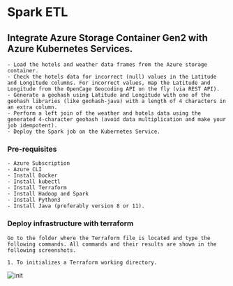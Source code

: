 # Spark ETL

## Integrate Azure Storage Container Gen2 with Azure Kubernetes Services.

    - Load the hotels and weather data frames from the Azure storage container.
    - Check the hotels data for incorrect (null) values in the Latitude and Longitude columns. For incorrect values, map the Latitude and Longitude from the OpenCage Geocoding API on the fly (via REST API).
    - Generate a geohash using Latitude and Longitude with one of the geohash libraries (like geohash-java) with a length of 4 characters in an extra column.
    - Perform a left join of the weather and hotels data using the generated 4-character geohash (avoid data multiplication and make your job idempotent).
    - Deploy the Spark job on the Kubernetes Service.

### Pre-requisites

    - Azure Subscription
    - Azure CLI
    - Install Docker
    - Install kubectl
    - Install Terraform
    - Install Hadoop and Spark
    - Install Python3
    - Install Java (preferably version 8 or 11).

### Deploy infrastructure with terraform

    Go to the folder where the Terraform file is located and type the following commands. All commands and their results are shown in the following screenshots.

    1. To initializes a Terraform working directory.
![init](   https://private-user-images.githubusercontent.com/165160551/344597364-9530e881-26a5-4aaf-866a-5876cb16e0f3.png?jwt=eyJhbGciOiJIUzI1NiIsInR5cCI6IkpXVCJ9.eyJpc3MiOiJnaXRodWIuY29tIiwiYXVkIjoicmF3LmdpdGh1YnVzZXJjb250ZW50LmNvbSIsImtleSI6ImtleTUiLCJleHAiOjE3MTk4MjI1NDIsIm5iZiI6MTcxOTgyMjI0MiwicGF0aCI6Ii8xNjUxNjA1NTEvMzQ0NTk3MzY0LTk1MzBlODgxLTI2YTUtNGFhZi04NjZhLTU4NzZjYjE2ZTBmMy5wbmc_WC1BbXotQWxnb3JpdGhtPUFXUzQtSE1BQy1TSEEyNTYmWC1BbXotQ3JlZGVudGlhbD1BS0lBVkNPRFlMU0E1M1BRSzRaQSUyRjIwMjQwNzAxJTJGdXMtZWFzdC0xJTJGczMlMkZhd3M0X3JlcXVlc3QmWC1BbXotRGF0ZT0yMDI0MDcwMVQwODI0MDJaJlgtQW16LUV4cGlyZXM9MzAwJlgtQW16LVNpZ25hdHVyZT1hNWNjM2QzNDYxNmUxNmYwY2E4N2NhOTM4ZTEyNWM4ZTQxNDg4NmY3MzU2OTQ4MjkzOTM4MjVkZWZhOTlhN2FiJlgtQW16LVNpZ25lZEhlYWRlcnM9aG9zdCZhY3Rvcl9pZD0wJmtleV9pZD0wJnJlcG9faWQ9MCJ9.YJgNRAF0FfBnPY3pZcxME7WlD6zwpZ5ncEa2N9Iis-4
)